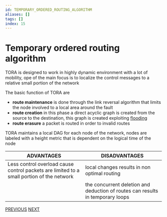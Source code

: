 ```yaml
---
id: TEMPORARY_ORDERED_ROUTING_ALGORITHM
aliases: []
tags: []
index: 15
---
```


# Temporary ordered routing algorithm

TORA is designed to work in highly dynamic environment with a lot of mobility, ope of the main focus is to localize the control messages to a relative small portion of the network

The basic function of TORA are

- **route maintenance** is done through the link reversal algorithm that limits the node involved to a local area around the fault
- **route creation** in this phase a direct acyclic graph is created from the source to the destination, this graph is created exploiting [flooding](mobile_systems/manets/manets_routing.md#flooding%20(level%200%20solution))
- **route erasure** a packet is routed in order to invalid routes

TORA maintains a local DAG for each node of the network, nodes are labeled with a height metric that is dependent on the logical time of the node

| ADVANTAGES                                                                                | DISADVANTAGES                                                                  |
| ----------------------------------------------------------------------------------------- | ------------------------------------------------------------------------------ |
| Less control overload cause control packets are limited to a small portion of the network | local changes results in non optimal routing                                   |
|                                                                                           | the concurrent deletion and deduction of routes can results in temporary loops |

[PREVIOUS](pages/mobile_systems/manets/greedy_perimeter_stateless_routing.md) [NEXT](pages/mobile_systems/manets/clustering.md)

